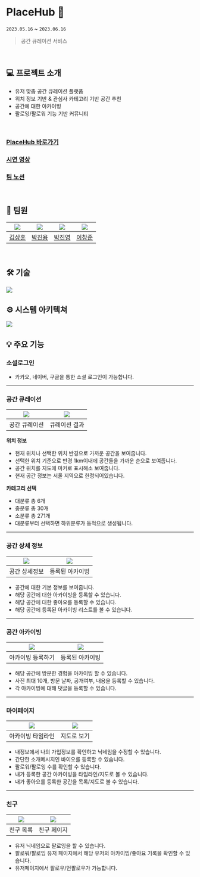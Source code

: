# PlaceHub 🚩
`2023.05.16` ~ `2023.06.16`
> 공간 큐레이션 서비스
<br/>
 
## 💻 프로젝트 소개

- 유저 맞춤 공간 큐레이션 플랫폼
- 위치 정보 기반 & 관심사 카테고리 기반 공간 추천
- 공간에 대한 아카이빙
- 팔로잉/팔로워 기능 기반 커뮤니티
<br/>

### [PlaceHub 바로가기](https://www.placehub.xyz/) 
### [시연 영상](https://youtu.be/ZjNE_YZlFac) 
### [팀 노션](https://www.notion.so/13-PlaceHub-e0493f1c1090469eb949c8e38fed4784?pvs=4)
<br/>         

## 🦁 팀원

| [![](https://avatars.githubusercontent.com/u/107348564?v=4)](https://github.com/kgpksh) | [![](https://avatars.githubusercontent.com/u/70837543?v=4)](https://github.com/CatJelly)  | [![](https://avatars.githubusercontent.com/u/94813918?v=4)](https://github.com/jny0) |  [![](https://avatars.githubusercontent.com/u/125889390?v=4)](https://github.com/waimi3169) |  
|:---------------------------------------------------------------------------------------:|:-----------------------------------------------------------------------------------------:|:----------------------------------------------------------------------------------------------------------:|:-----------------------------------------------------------------------------------------------------:|
|                            [김상훈](https://github.com/kgpksh)                             |                            [박진용](https://github.com/CatJelly)                             |                                      [박진영](https://github.com/jny0)                                       |                                    [이창준](https://github.com/waimi3169)                                  |

<br/>

## 🛠️ 기술
![](https://velog.velcdn.com/images/jyp1102/post/237be60c-20df-48f2-a2e7-e7e7043734d7/image.png)
<br/>


## ⚙️ 시스템 아키텍쳐
![](https://velog.velcdn.com/images/jyp1102/post/78557948-3f48-47e8-aeae-6ffcf9520868/image.png)
<br/>



## 💡 주요 기능

### 소셜로그인
- 카카오, 네이버, 구글을 통한 소셜 로그인이 가능합니다.
---

### 공간 큐레이션

| ![](https://velog.velcdn.com/images/jyp1102/post/13c32788-e66a-4ce1-aeae-0fff18b263c2/image.png) | ![](https://velog.velcdn.com/images/jyp1102/post/0c3bf0e1-c2bd-42b7-a578-0175df59005e/image.png) | 
|:------------------------------------------------------------------------------------------------:|:------------------------------------------------------------------------------------------------:|
|                                             공간 큐레이션                                              |                                             큐레이션 결과                                              |

**위치 정보**
- 현재 위치나 선택한 위치 반경으로 가까운 공간을 보여줍니다.
- 선택한 위치 기준으로 반경 1km이내에 공간들을 가까운 순으로 보여줍니다.
- 공간 위치를 지도에 마커로 표시해소 보여줍니다.
- 현재 공간 정보는 서울 지역으로 한정되어있습니다.

**카테고리 선택**
- 대분류 총 6개
- 중분류 총 30개
- 소분류 총 271개
- 대분류부터 선택하면 하위분류가 동적으로 생성됩니다.

---
### 공간 상세 정보

| ![](https://velog.velcdn.com/images/jyp1102/post/b6c42a25-725a-426d-bc15-1d8b61c4aea6/image.png) | ![](https://velog.velcdn.com/images/jyp1102/post/9b77e445-d694-4dee-b679-b33663f5c0f9/image.png) | 
|:------------------------------------------------------------------------------------------------:|:------------------------------------------------------------------------------------------------:|
|                                             공간 상세정보                                              |                                             등록된 아카이빙                                             |

- 공간에 대한 기본 정보를 보여줍니다.
- 해당 공간에 대한 아카이빙을 등록할 수 있습니다.
- 해당 공간에 대한 좋아요를 등록할 수 있습니다.
- 해당 공간에 등록된 아카이빙 리스트를 볼 수 있습니다.
---
### 공간 아카이빙

| ![](https://velog.velcdn.com/images/jyp1102/post/573d0ff0-973c-448c-9f76-b35a8de614e0/image.png) | ![](https://velog.velcdn.com/images/jyp1102/post/515ef3be-cfc9-4132-9e04-27f0826ccd4f/image.png) | 
|:------------------------------------------------------------------------------------------------:|:------------------------------------------------------------------------------------------------:|
|                                         아카이빙 등록하기                                          |                                             등록된 아카이빙                                            |

- 해당 공간에 방문한 경험을 아카이빙 할 수 있습니다.
- 사진 최대 10개, 방문 날짜, 공개여부, 내용을 등록할 수 있습니다.
- 각 아카이빙에 대해 댓글을 등록할 수 있습니다.
---
### 마이페이지

| ![](https://velog.velcdn.com/images/jyp1102/post/83028711-8748-435e-a5ef-76f016419fc5/image.png) | ![](https://velog.velcdn.com/images/jyp1102/post/278168e3-1d47-4c94-b284-cb92def21cd4/image.png) | 
|:------------------------------------------------------------------------------------------------:|:------------------------------------------------------------------------------------------------:|
|                                            아카이빙 타임라인                                             |                                              지도로 보기                                              |

- 내정보에서 나의 가입정보를 확인하고 닉네임을 수정할 수 있습니다.
- 간단한 소개메시지인 바이오를 등록할 수 있습니다.
- 팔로워/팔로잉 수를 확인할 수 있습니다.
- 내가 등록한 공간 아카이빙을 타임라인/지도로 볼 수 있습니다.
- 내가 좋아요를 등록한 공간을 목록/지도로 볼 수 있습니다.
---
### 친구
| ![](https://velog.velcdn.com/images/jyp1102/post/6ce7969a-3f32-4933-85b4-3aab4358edd9/image.png) | ![](https://velog.velcdn.com/images/jyp1102/post/9911b562-5f96-465a-a5c9-261296a56bfd/image.png) | 
|:------------------------------------------------------------------------------------------------:|:------------------------------------------------------------------------------------------------:|
|                                              친구 목록                                               |                                              친구 페이지                                              |

- 유저 닉네임으로 팔로잉을 할 수 있습니다.
- 팔로워/팔로잉 유저 페이지에서 해당 유저의 아카이빙/좋아요 기록을 확인할 수 있습니다.
- 유저페이지에서 팔로우/언팔로우가 가능합니다.
